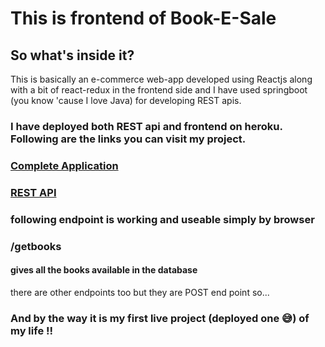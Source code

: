 # This is frontend of Book-E-Sale 

## So what's inside it?
This is basically an e-commerce web-app developed using Reactjs along with a bit of react-redux in the frontend side and I have used springboot (you know 'cause I love Java) for developing REST apis.

### I have deployed both REST api and frontend on heroku. Following are the links you can visit my project.

### [Complete Application](https://tatvasoft-frontend.herokuapp.com/)
### [REST API](https://rest-api-tatvasoft.herokuapp.com/)

### following endpoint is working and useable simply by browser

### /getbooks 
#### gives all the books available in the database 
there are other endpoints too but they are POST end point so...

### And by the way it is my first live project (deployed one 😅) of my life !!



